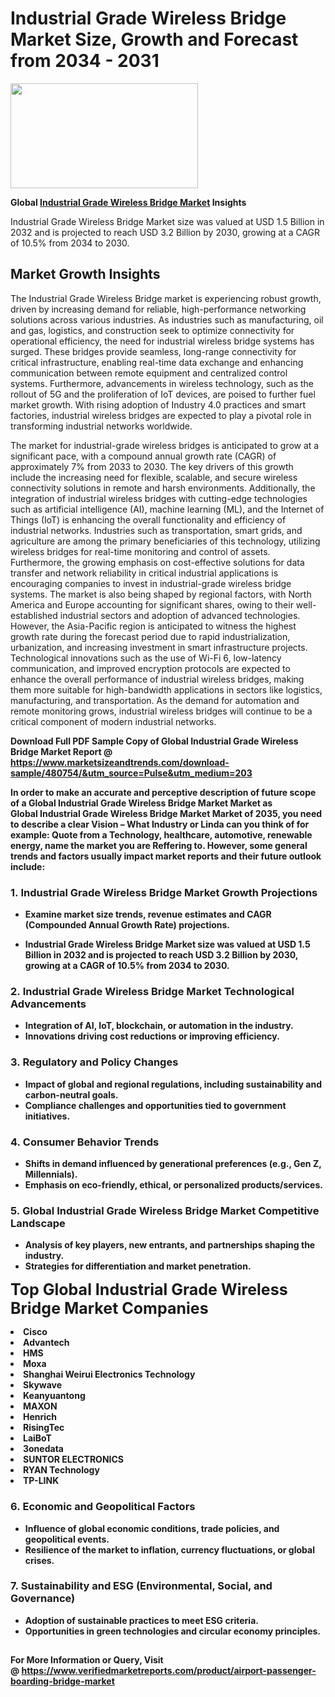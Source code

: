 <H1>Industrial Grade Wireless Bridge Market Size, Growth and Forecast from 2034 - 2031</H1><img class="aligncenter size-medium wp-image-584254" src="https://thirdeyenews.in/wp-content/uploads/2034/09/Global-Market-Research-300x168.jpeg" alt="" width="300" height="168" /><p><strong>Global&nbsp;<a href="https://www.marketsizeandtrends.com/download-sample/480754/&amp;utm_source=Pulse&amp;utm_medium=203">Industrial Grade Wireless Bridge Market</a> Insights</strong></p><p>Industrial Grade Wireless Bridge Market size was valued at USD 1.5 Billion in 2032 and is projected to reach USD 3.2 Billion by 2030, growing at a CAGR of 10.5% from 2034 to 2030.</p><p><h2>Market Growth Insights</h2> <p>The Industrial Grade Wireless Bridge market is experiencing robust growth, driven by increasing demand for reliable, high-performance networking solutions across various industries. As industries such as manufacturing, oil and gas, logistics, and construction seek to optimize connectivity for operational efficiency, the need for industrial wireless bridge systems has surged. These bridges provide seamless, long-range connectivity for critical infrastructure, enabling real-time data exchange and enhancing communication between remote equipment and centralized control systems. Furthermore, advancements in wireless technology, such as the rollout of 5G and the proliferation of IoT devices, are poised to further fuel market growth. With rising adoption of Industry 4.0 practices and smart factories, industrial wireless bridges are expected to play a pivotal role in transforming industrial networks worldwide.</p> <p><strong></strong></p> <p>The market for industrial-grade wireless bridges is anticipated to grow at a significant pace, with a compound annual growth rate (CAGR) of approximately 7% from 2033 to 2030. The key drivers of this growth include the increasing need for flexible, scalable, and secure wireless connectivity solutions in remote and harsh environments. Additionally, the integration of industrial wireless bridges with cutting-edge technologies such as artificial intelligence (AI), machine learning (ML), and the Internet of Things (IoT) is enhancing the overall functionality and efficiency of industrial networks. Industries such as transportation, smart grids, and agriculture are among the primary beneficiaries of this technology, utilizing wireless bridges for real-time monitoring and control of assets. Furthermore, the growing emphasis on cost-effective solutions for data transfer and network reliability in critical industrial applications is encouraging companies to invest in industrial-grade wireless bridge systems. The market is also being shaped by regional factors, with North America and Europe accounting for significant shares, owing to their well-established industrial sectors and adoption of advanced technologies. However, the Asia-Pacific region is anticipated to witness the highest growth rate during the forecast period due to rapid industrialization, urbanization, and increasing investment in smart infrastructure projects. Technological innovations such as the use of Wi-Fi 6, low-latency communication, and improved encryption protocols are expected to enhance the overall performance of industrial wireless bridges, making them more suitable for high-bandwidth applications in sectors like logistics, manufacturing, and transportation. As the demand for automation and remote monitoring grows, industrial wireless bridges will continue to be a critical component of modern industrial networks. <p><strong></p><p><span class=""><strong>Download Full PDF Sample Copy of Global Industrial Grade Wireless Bridge Market Report</strong> @ <a href="https://www.marketsizeandtrends.com/download-sample/480754/&amp;utm_source=Pulse&amp;utm_medium=203" target="_blank">https://www.marketsizeandtrends.com/download-sample/480754/&amp;utm_source=Pulse&amp;utm_medium=203</a></span></p><p>In order to make an accurate and perceptive description of future scope of a Global&nbsp;Industrial Grade Wireless Bridge Market Market as Global&nbsp;Industrial Grade Wireless Bridge Market Market of 2035, you need to describe a clear Vision &ndash; What Industry or Linda can you think of for example: Quote from a Technology, healthcare, automotive, renewable energy, name the market you are Reffering to. However, some general trends and factors usually impact market reports and their future outlook include:</p><h3>1.&nbsp;<strong>Industrial Grade Wireless Bridge Market Growth Projections</strong></h3><ul><li>Examine market size trends, revenue estimates and CAGR (Compounded Annual Growth Rate) projections.</li><li><p>Industrial Grade Wireless Bridge Market size was valued at USD 1.5 Billion in 2032 and is projected to reach USD 3.2 Billion by 2030, growing at a CAGR of 10.5% from 2034 to 2030.</p></li></ul><h3>2.&nbsp;<strong>Industrial Grade Wireless Bridge Market Technological Advancements</strong></h3><ul><li>Integration of AI, IoT, blockchain, or automation in the industry.</li><li>Innovations driving cost reductions or improving efficiency.</li></ul><h3>3.&nbsp;<strong>Regulatory and Policy Changes</strong></h3><ul><li>Impact of global and regional regulations, including sustainability and carbon-neutral goals.</li><li>Compliance challenges and opportunities tied to government initiatives.</li></ul><h3>4.&nbsp;<strong>Consumer Behavior Trends</strong></h3><ul><li>Shifts in demand influenced by generational preferences (e.g., Gen Z, Millennials).</li><li>Emphasis on eco-friendly, ethical, or personalized products/services.</li></ul><h3>5.&nbsp;<strong>Global Industrial Grade Wireless Bridge Market Competitive Landscape</strong></h3><ul><li>Analysis of key players, new entrants, and partnerships shaping the industry.</li><li>Strategies for differentiation and market penetration.</li></ul><p data-pm-slice="1 1 []"><span style="color: inherit; font-family: inherit; font-size: 25px;">Top Global Industrial Grade Wireless Bridge Market Companies</span></p><div class="" data-test-id=""><p><li>Cisco</li><li> Advantech</li><li> HMS</li><li> Moxa</li><li> Shanghai Weirui Electronics Technology</li><li> Skywave</li><li> Keanyuantong</li><li> MAXON</li><li> Henrich</li><li> RisingTec</li><li> LaiBoT</li><li> 3onedata</li><li> SUNTOR ELECTRONICS</li><li> RYAN Technology</li><li> TP-LINK</li></p></div><h3>6.&nbsp;<strong>Economic and Geopolitical Factors</strong></h3><ul><li>Influence of global economic conditions, trade policies, and geopolitical events.</li><li>Resilience of the market to inflation, currency fluctuations, or global crises.</li></ul><h3>7.&nbsp;<strong>Sustainability and ESG (Environmental, Social, and Governance)</strong></h3><ul><li>Adoption of sustainable practices to meet ESG criteria.</li><li>Opportunities in green technologies and circular economy principles.</li></ul><h2><strong style="font-size: 14px;">For More Information or Query, Visit @&nbsp;</strong><a style="background-color: #ffffff; font-size: 14px;" href="https://www.marketsizeandtrends.com/report/industrial-grade-wireless-bridge-market/" target="_blank">https://www.verifiedmarketreports.com/product/airport-passenger-boarding-bridge-market</a></h2>
